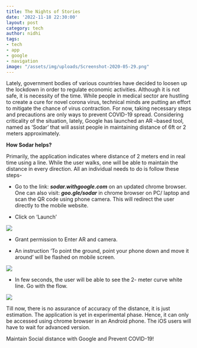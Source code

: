 ```yaml
---
title: The Nights of Stories
date: '2022-11-18 22:30:00'
layout: post
category: tech
author: nidhi
tags:
- tech
- app
- google
- navigation
image: "/assets/img/uploads/Screenshot-2020-05-29.png"
---
```


Lately, government bodies of various countries have decided to loosen up the lockdown in order to regulate economic activities. Although it is not safe, it is necessity of the time. While people in medical sector are hustling to create a cure for novel corona virus, technical minds are putting an effort to mitigate the chance of virus contraction.  For now, taking necessary steps and precautions are only ways to prevent COVID-19 spread. 
Considering criticality of the situation, lately, Google has launched an AR –based tool, named as ‘Sodar’ that will assist people in maintaining distance of 6ft or 2 meters approximately. 

**How Sodar helps?**

Primarily, the application indicates where distance of 2 meters end in real time using a line. While the user walks, one will be able to maintain the distance in every direction. 
All an individual needs to do is follow these steps-

* Go to the link: ***sodar.withgoogle.com*** on an updated chrome browser. One can also visit: ***goo.gle/sodar*** in chrome browser on PC/ laptop and scan the QR code using phone camera. This will redirect the user directly to the mobile website.

* Click on ‘Launch’

![](/assets/img/uploads/IMG_20200529_212401.jpg)

* Grant permission to Enter AR and camera. 

* An instruction ‘To point the ground, point your phone down and move it around’ will be flashed on mobile screen.

![](/assets/img/uploads/Screenshot_2020-05-29-20-38-10-676_com.android.chrome.jpg)

* In few seconds, the user will be able to see the 2- meter curve white line. Go with the flow.

![](/assets/img/uploads/Screenshot_2020-05-29-20-41-57-214_com.android.chrome.jpg)

Till now, there is no assurance of accuracy of the distance, it is just estimation.
The application is yet in experimental phase. Hence, it can only be accessed using chrome browser in an Android phone. The iOS users will have to wait for advanced version.

Maintain Social distance with Google and Prevent COVID-19!
